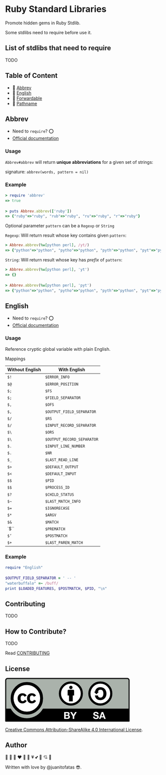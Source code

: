 Ruby Standard Libraries
=======================

Promote hidden gems in Ruby Stdlib.

Some stdlibs need to require before use it.

List of stdlibs that need to require
------------------------------------

TODO

Table of Content
----------------

* :gem: [Abbrev]()
* :gem: [English]()
* :gem: [Forwardable]()
* :gem: [Pathname]()

Abbrev
------

- Need to `require`? :o:
- [Official documentation](http://www.ruby-doc.org/stdlib-2.1.2/libdoc/abbrev/rdoc/Abbrev.html)

### Usage

`Abbrev#abbrev` will return **unique abbreviations** for a given set of strings:

signature: `abbrev(words, pattern = nil)`

### Example

```ruby
> require 'abbrev'
=> true

> puts Abbrev.abbrev(['ruby'])
=> {"ruby"=>"ruby", "rub"=>"ruby", "ru"=>"ruby", "r"=>"ruby"}
```

Optional parameter `pattern` can be a `Regexp` or `String`

`Regexp`: Will return result whose key contains given `pattern`:

```ruby
> Abbrev.abbrev(%w[python perl], /yt/)
=> {"python"=>"python", "pytho"=>"python", "pyth"=>"python", "pyt"=>"python", "py"=>"python", "perl"=>"perl", "per"=>"perl", "pe"=>"perl"}
```

`String`: Will return result whose key has *prefix* of `pattern`:

```ruby
> Abbrev.abbrev(%w[python perl], 'yt')
=> {}

> Abbrev.abbrev(%w[python perl], 'pyt')
=> {"python"=>"python", "pytho"=>"python", "pyth"=>"python", "pyt"=>"python"}
```

English
-------

- Need to `require`? :o:
- [Official documentation](http://www.ruby-doc.org/stdlib-2.1.2/libdoc/English/rdoc/English.html)

### Usage

Reference cryptic global variable with plain English.

Mappings

| Without English | With English                |
| --------------- | --------------------------- |
| `$!`            | `$ERROR_INFO`               |
| `$@`            | `$ERROR_POSITION`           |
| `$;`            | `$FS`                       |
| `$;`            | `$FIELD_SEPARATOR`          |
| `$,`            | `$OFS`                      |
| `$,`            | `$OUTPUT_FIELD_SEPARATOR`   |
| `$/`            | `$RS`                       |
| `$/`            | `$INPUT_RECORD_SEPARATOR`   |
| `$\`            | `$ORS`                      |
| `$\`            | `$OUTPUT_RECORD_SEPARATOR`  |
| `$.`            | `$INPUT_LINE_NUMBER`        |
| `$.`            | `$NR`                       |
| `$_`            | `$LAST_READ_LINE`           |
| `$>`            | `$DEFAULT_OUTPUT`           |
| `$<`            | `$DEFAULT_INPUT`            |
| `$$`            | `$PID`                      |
| `$$`            | `$PROCESS_ID`               |
| `$?`            | `$CHILD_STATUS`             |
| `$~`            | `$LAST_MATCH_INFO`          |
| `$=`            | `$IGNORECASE`               |
| `$*`            | `$ARGV`                     |
| `$&`            | `$MATCH`                    |
| `$``            | `$PREMATCH`                 |
| `$‘`            | `$POSTMATCH`                |
| `$+`            | `$LAST_PAREN_MATCH`         |

### Example

```ruby
require "English"

$OUTPUT_FIELD_SEPARATOR = ' -- '
"waterbuffalo" =~ /buff/
print $LOADED_FEATURES, $POSTMATCH, $PID, "\n"
```

Contributing
------------

TODO

How to Contribute?
------------------

TODO

Read [CONTRIBUTING](/CONTRIBUTING.md)

License
-------

![CC-BY-SA](CC-BY-SA.png)

[Creative Commons Attribution-ShareAlike 4.0 International License](https://creativecommons.org/licenses/by-sa/4.0/).

Author
------

:yellow_heart: :blue_heart: :purple_heart: :heart: :green_heart: :heartbeat: :heartpulse: :two_hearts: :revolving_hearts: :cupid: :sparkling_heart:

Written with love by @juanitofatas :sunglasses:.
